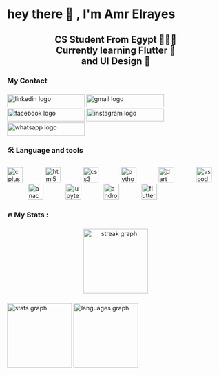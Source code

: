<h1 align="left">hey there 👋 , I'm Amr Elrayes</h1>

###

<h2 align="center">CS Student From Egypt 🧑🏽‍💻<br>Currently learning Flutter 📱<br>and UI Design 🎨</h2>

###

<h3 align="left">My Contact</h3>

###

<div align="left">
  <img src="https://raw.githubusercontent.com/maurodesouza/profile-readme-generator/master/src/assets/icons/social/linkedin/default.svg" width="180" height="30" alt="linkedin logo"  />
  <img src="https://raw.githubusercontent.com/maurodesouza/profile-readme-generator/master/src/assets/icons/social/gmail/default.svg" width="180" height="30" alt="gmail logo"  />
  <img src="https://raw.githubusercontent.com/maurodesouza/profile-readme-generator/master/src/assets/icons/social/facebook/default.svg" width="180" height="30" alt="facebook logo"  />
  <img src="https://raw.githubusercontent.com/maurodesouza/profile-readme-generator/master/src/assets/icons/social/instagram/default.svg" width="180" height="30" alt="instagram logo"  />
  <img src="https://raw.githubusercontent.com/maurodesouza/profile-readme-generator/master/src/assets/icons/social/whatsapp/default.svg" width="180" height="30" alt="whatsapp logo"  />
</div>

###

<h3 align="left">🛠 Language and tools</h3>

###

<div align="left">
  <img src="https://cdn.jsdelivr.net/gh/devicons/devicon/icons/cplusplus/cplusplus-original.svg" height="36" alt="cplusplus logo"  />
  <img width="44" />
  <img src="https://cdn.jsdelivr.net/gh/devicons/devicon/icons/html5/html5-original.svg" height="36" alt="html5 logo"  />
  <img width="44" />
  <img src="https://cdn.jsdelivr.net/gh/devicons/devicon/icons/css3/css3-original.svg" height="36" alt="css3 logo"  />
  <img width="44" />
  <img src="https://cdn.jsdelivr.net/gh/devicons/devicon/icons/python/python-original.svg" height="36" alt="python logo"  />
  <img width="44" />
  <img src="https://cdn.jsdelivr.net/gh/devicons/devicon/icons/dart/dart-original.svg" height="36" alt="dart logo"  />
  <img width="44" />
  <img src="https://cdn.jsdelivr.net/gh/devicons/devicon/icons/vscode/vscode-original.svg" height="36" alt="vscode logo"  />
  <img width="44" />
  <img src="https://cdn.jsdelivr.net/gh/devicons/devicon/icons/anaconda/anaconda-original.svg" height="36" alt="anaconda logo"  />
  <img width="44" />
  <img src="https://cdn.jsdelivr.net/gh/devicons/devicon/icons/jupyter/jupyter-original.svg" height="36" alt="jupyter logo"  />
  <img width="44" />
  <img src="https://cdn.jsdelivr.net/gh/devicons/devicon/icons/androidstudio/androidstudio-original.svg" height="36" alt="androidstudio logo"  />
  <img width="44" />
  <img src="https://cdn.jsdelivr.net/gh/devicons/devicon/icons/flutter/flutter-original.svg" height="36" alt="flutter logo"  />
</div>

###

<h3 align="left">🔥   My Stats :</h3>

###

<div align="center">
  <img src="https://streak-stats.demolab.com?user=Amr-Elrayes&locale=en&mode=daily&theme=dark&hide_border=false&border_radius=5&order=3" height="150" alt="streak graph"  />
</div>

###

<div align="left">
  <img src="https://github-readme-stats.vercel.app/api?username=Amr-Elrayes&hide_title=false&hide_rank=false&show_icons=true&include_all_commits=true&count_private=true&disable_animations=false&theme=dracula&locale=en&hide_border=false&order=1" height="150" alt="stats graph"  />
  <img src="https://github-readme-stats.vercel.app/api/top-langs?username=Amr-Elrayes&locale=en&hide_title=false&layout=compact&card_width=320&langs_count=8&theme=dracula&hide_border=false&order=2" height="150" alt="languages graph"  />
</div>

###
